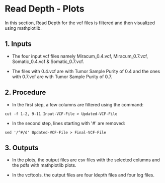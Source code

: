 # Read Depth - Plots

In this section, Read Depth for the vcf files is filtered and then visualized using mathplotlib.

## 1. Inputs

* The four input vcf files namely Miracum_0.4.vcf, Miracum_0.7.vcf, Somatic_0.4.vcf & Somatic_0.7.vcf.

* The files with 0.4.vcf are with Tumor Sample Purity of 0.4 and the ones with 0.7.vcf are with Tumor Sample Purity of 0.7.

## 2. Procedure

* In the first step, a few columns are filtered using the command: 

```
cut -f 1-2, 9-11 Input-VCF-File > Updated-VCF-File
```

* In the second step, lines starting with '#' are removed: 

```
sed '/^#/d' Updated-VCF-File > Final-VCF-File
```

## 3. Outputs

* In the plots, the output files are csv files with the selected columns and the pdfs with mathplotlib plots.

* In the vcftools. the output files are four ldepth files and four log files.
